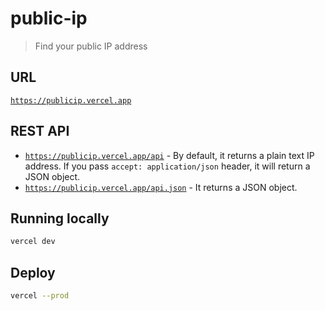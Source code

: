 # public-ip

> Find your public IP address

## URL

[`https://publicip.vercel.app`](https://publicip.vercel.app)

## REST API

- [`https://publicip.vercel.app/api`](https://publicip.vercel.app/api) - By default, it returns a plain text IP address. If you pass `accept: application/json` header, it will return a JSON object.
- [`https://publicip.vercel.app/api.json`](https://publicip.vercel.app/api.json) - It returns a JSON object.

## Running locally

```sh
vercel dev
```

## Deploy

```sh
vercel --prod
```
